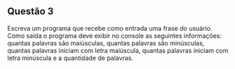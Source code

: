 ## Questão 3
Escreva um programa que recebe como entrada uma frase do usuário. Como saída o programa deve exibir no console as seguintes informações: quantas palavras são maiúsculas, quantas palavras são minúsculas, quantas palavras iniciam com letra maiúscula, quantas palavras iniciam com letra minúscula e a quantidade de palavras.
